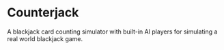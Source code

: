 # Counterjack

A blackjack card counting simulator with built-in AI players for simulating a real world blackjack game. 
